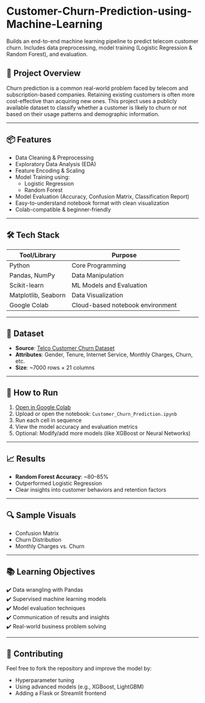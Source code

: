# Customer-Churn-Prediction-using-Machine-Learning
Builds an end-to-end machine learning pipeline to predict telecom customer churn. Includes data preprocessing, model training (Logistic Regression &amp; Random Forest), and evaluation.


## 🚀 Project Overview

Churn prediction is a common real-world problem faced by telecom and subscription-based companies. Retaining existing customers is often more cost-effective than acquiring new ones. This project uses a publicly available dataset to classify whether a customer is likely to churn or not based on their usage patterns and demographic information.

---
## 📦 Features

- Data Cleaning & Preprocessing
- Exploratory Data Analysis (EDA)
- Feature Encoding & Scaling
- Model Training using:
  - Logistic Regression
  - Random Forest
- Model Evaluation (Accuracy, Confusion Matrix, Classification Report)
- Easy-to-understand notebook format with clean visualization
- Colab-compatible & beginner-friendly

---

## 🛠 Tech Stack

| Tool/Library | Purpose |
|--------------|---------|
| Python       | Core Programming |
| Pandas, NumPy | Data Manipulation |
| Scikit-learn | ML Models and Evaluation |
| Matplotlib, Seaborn | Data Visualization |
| Google Colab | Cloud-based notebook environment |

---

## 📂 Dataset

- **Source**: [Telco Customer Churn Dataset](/content/WA_Fn-UseC_-Telco-Customer-Churn.csv)
- **Attributes**: Gender, Tenure, Internet Service, Monthly Charges, Churn, etc.
- **Size**: ~7000 rows × 21 columns

---

## 🧪 How to Run

1. [Open in Google Colab](https://colab.research.google.com/)
2. Upload or open the notebook: `Customer_Churn_Prediction.ipynb`
3. Run each cell in sequence
4. View the model accuracy and evaluation metrics
5. Optional: Modify/add more models (like XGBoost or Neural Networks)

---

## 📈 Results

- **Random Forest Accuracy**: ~80–85%
- Outperformed Logistic Regression
- Clear insights into customer behaviors and retention factors

---

## 🔍 Sample Visuals

- Confusion Matrix
- Churn Distribution
- Monthly Charges vs. Churn

---

## 📚 Learning Objectives

✔️ Data wrangling with Pandas  
✔️ Supervised machine learning models  
✔️ Model evaluation techniques  
✔️ Communication of results and insights  
✔️ Real-world business problem solving

---

## 🤝 Contributing

Feel free to fork the repository and improve the model by:
- Hyperparameter tuning
- Using advanced models (e.g., XGBoost, LightGBM)
- Adding a Flask or Streamlit frontend






